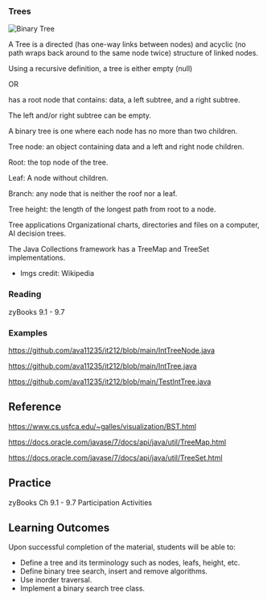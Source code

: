 
### Trees

![Binary Tree](https://upload.wikimedia.org/wikipedia/commons/f/f7/Binary_tree.svg)

A Tree is a directed (has one-way links between nodes) and acyclic  (no path wraps back around to the same node twice) structure of linked nodes.

Using a recursive definition, a tree is either 
empty (null)

OR

has a root node that contains: data, a left subtree, and a right subtree.

The left and/or right subtree can be empty.

A binary tree is one where each node has no more than two children.

Tree node: an object containing data and a left and right node children.

Root: the top node of the tree.

Leaf: A node without children.

Branch: any node that is neither the roof nor a leaf.

Tree height: the length of the longest path from root to a node.

Tree applications Organizational charts, directories and files on a computer, AI decision trees. 

The Java Collections framework has a TreeMap and TreeSet implementations. 

* Imgs credit: Wikipedia
 
### Reading

zyBooks 9.1 - 9.7

### Examples

https://github.com/ava11235/it212/blob/main/IntTreeNode.java

https://github.com/ava11235/it212/blob/main/IntTree.java

https://github.com/ava11235/it212/blob/main/TestIntTree.java

## Reference

https://www.cs.usfca.edu/~galles/visualization/BST.html

https://docs.oracle.com/javase/7/docs/api/java/util/TreeMap.html

https://docs.oracle.com/javase/7/docs/api/java/util/TreeSet.html


## Practice
zyBooks Ch 9.1 - 9.7   Participation Activities 
    
## Learning Outcomes
Upon successful completion of the material, students will be able to:

* Define a tree and its terminology such as nodes, leafs, height, etc.
* Define binary tree search, insert and remove algorithms.
* Use inorder traversal.
* Implement a binary search tree class.
